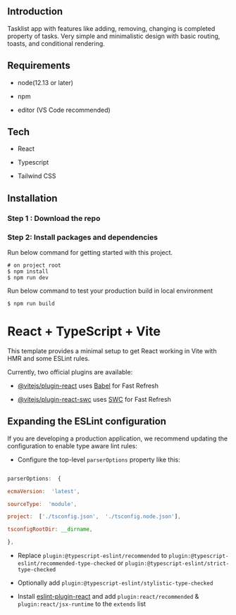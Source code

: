 ## Introduction

Tasklist app with features like adding, removing, changing is completed property of tasks. Very simple and minimalistic design with basic routing, toasts, and conditional rendering.

## Requirements

- node(12.13 or later)

- npm

- editor (VS Code recommended)

## Tech

- React

- Typescript

- Tailwind CSS

## Installation

### Step 1 : Download the repo

### Step 2: Install packages and dependencies

Run below command for getting started with this project.

    # on project root
    $ npm install
    $ npm run dev

Run below command to test your production build in local environment

    $ npm run build

# React + TypeScript + Vite

This template provides a minimal setup to get React working in Vite with HMR and some ESLint rules.

Currently, two official plugins are available:

- [@vitejs/plugin-react](https://github.com/vitejs/vite-plugin-react/blob/main/packages/plugin-react/README.md) uses [Babel](https://babeljs.io/) for Fast Refresh

- [@vitejs/plugin-react-swc](https://github.com/vitejs/vite-plugin-react-swc) uses [SWC](https://swc.rs/) for Fast Refresh

## Expanding the ESLint configuration

If you are developing a production application, we recommend updating the configuration to enable type aware lint rules:

- Configure the top-level `parserOptions` property like this:

```js

parserOptions:  {

ecmaVersion:  'latest',

sourceType:  'module',

project:  ['./tsconfig.json',  './tsconfig.node.json'],

tsconfigRootDir: __dirname,

},

```

- Replace `plugin:@typescript-eslint/recommended` to `plugin:@typescript-eslint/recommended-type-checked` or `plugin:@typescript-eslint/strict-type-checked`

- Optionally add `plugin:@typescript-eslint/stylistic-type-checked`

- Install [eslint-plugin-react](https://github.com/jsx-eslint/eslint-plugin-react) and add `plugin:react/recommended` & `plugin:react/jsx-runtime` to the `extends` list
